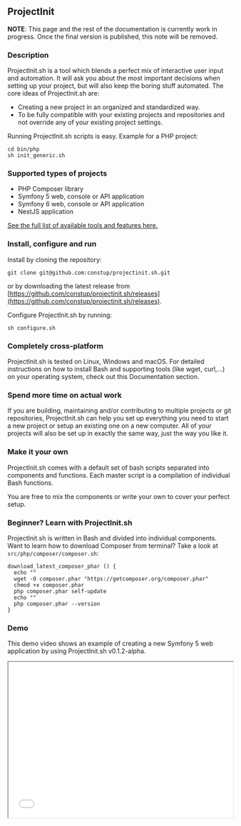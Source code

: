 ## ProjectInit

**NOTE**: This page and the rest of the documentation is currently work in progress. Once the final version is 
published, this note will be removed. 

### Description

ProjectInit.sh is a tool which blends a perfect mix of interactive user input and automation. It will ask you about the 
most important decisions when setting up your project, but will also keep the boring stuff automated. The core ideas of
ProjectInit.sh are:

- Creating a new project in an organized and standardized way.
- To be fully compatible with your existing projects and repositories and not override any of your existing project
  settings.

Running ProjectInit.sh scripts is easy. Example for a PHP project: 

```shell
cd bin/php
sh init_generic.sh
```

### Supported types of projects

- PHP Composer library
- Symfony 5 web, console or API application
- Symfony 6 web, console or API application
- NestJS application

[See the full list of available tools and features here.](list_of_tools.md)

### Install, configure and run

Install by cloning the repository:

```shell
git clone git@github.com:constup/projectinit.sh.git
```

or by downloading the latest release from [https://github.com/constup/projectinit.sh/releases](https://github.com/constup/projectinit.sh/releases).

Configure ProjectInit.sh by running:

```shell
sh configure.sh
```

### Completely cross-platform

ProjectInit.sh is tested on Linux, Windows and macOS. For detailed instructions on how to install Bash and supporting
tools (like wget, curl,...) on your operating system, check out this Documentation section.

### Spend more time on actual work

If you are building, maintaining and/or contributing to multiple projects or git repositories, ProjectInit.sh can help 
you set up everything you need to start a new project or setup an existing one on a new computer.
All of your projects will also be set up in exactly the same way, just the way you like it.

### Make it your own

ProjectInit.sh comes with a default set of bash scripts separated into components and functions. Each master script is a
compilation of individual Bash functions.

You are free to mix the components or write your own to cover your perfect setup.

### Beginner? Learn with ProjectInit.sh

ProjectInit.sh is written in Bash and divided into individual components. Want to learn how to download Composer from
terminal? Take a look at `src/php/composer/composer.sh`:

```shell
download_latest_composer_phar () {
  echo ""
  wget -O composer.phar "https://getcomposer.org/composer.phar"
  chmod +x composer.phar
  php composer.phar self-update
  echo ""
  php composer.phar --version
}
```
### Demo

This demo video shows an example of creating a new Symfony 5 web application by using ProjectInit.sh v0.1.2-alpha.
<div style="height: 349px;">
<iframe src='//www.youtube.com/embed/kR6ppQMqTQ4' style="top: 0; left: 0; width: 100%; height: 100%;" allowfullscreen>
</iframe>
</div>
